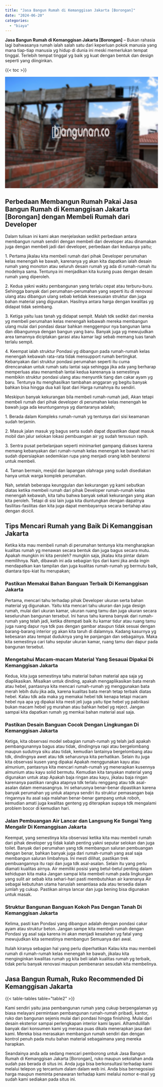 ```yaml
---
title: "Jasa Bangun Rumah di Kemanggisan Jakarta [Borongan]"
date: "2024-06-20"
categories: 
  - "biaya"
---
```


**Jasa Bangun Rumah di Kemanggisan Jakarta \[Borongan\]** – Bukan rahasia lagi bahwasanya rumah ialah salah satu dari keperluan pokok manusia yang mana tiap-tiap manusia yg hidup di dunia ini meski memerlukan tempat tinggal. Terlebih tempat tinggal yg baik yg kuat dengan bentuk dan design seperti yang diinginkan.

{{< toc >}}

![Jasa Bangun Rumah di Kemanggisan Jakarta [Borongan]](/images/borong-bangunan-37.png)

## Perbedaan Membangun Rumah Pakai Jasa Bangun Rumah di Kemanggisan Jakarta \[Borongan\] dengan Membeli Rumah dari Developer

Dalam tulisan ini kami akan menjelaskan sedikit perbedaan antara membangun rumah sendiri dengan membeli dari developer atau dinamakan juga dengan membeli jadi dari developer, perbedaan dari keduanya yaitu;

1\. Pertama jikalau kita membeli rumah dari pihak Developer perumahan kelas menengah ke bawah, karenanya yg akan kita dapatkan ialah desain rumah yang monoton atau seluruh desain rumah yg ada di rumah-rumah itu modelnya sama. Tentunya ini menjadikan kita kurang puas dengan desain rumah yang diperoleh.

2\. Kedua yakni waktu pembangunan yang terlalu cepat atau terburu-buru. Sehingga banyak dari perumahan-perumahan yang seperti itu di renovasi ulang atau dibangun ulang sebab ketidak kesesuaian struktur dan juga bahan material yang digunakan. Hasilnya antara harga dengan kwalitas yg didapat tidak seimbang.

3\. Ketiga yaitu luas tanah yg didapat sempit. Malah tdk sedikit dari mereka yg membeli perumahan kelas menengah kebawah mereka membangun ulang mulai dari pondasi dasar bahkan menggempur nya bangunan lama dan dibangunnya dengan bangun yang baru. Banyak juga yg mewujudkan area tamannya diciptakan garasi atau kamar lagi sebab memang luas tanah terlalu sempit.

4\. Keempat ialah struktur Pondasi yg dibangun pada rumah-rumah kelas menengah kebawah rata-rata tidak mensupport rumah bertingkat. Kebanyakan dari struktur pondasi perumahan seperti itu cuma direncanakan untuk rumah satu lantai saja sehingga jika ada yang berharap memperluas atau menambah lantai kedua karenanya ia semestinya membikin struktur pondasi ulang atau menyuntik tiang dan cakar ayam yg baru. Tentunya itu menghasilkan tambahan anggaran yg begitu banyak bahkan bisa hingga dua kali lipat dari Harga rumahnya itu sendiri.

Meskipun banyak kekurangan bila membeli rumah-rumah jadi, Akan tetapi membeli rumah dari pihak developer di perumahan kelas menengah ke bawah juga ada keuntungannya yg diantaranya adalah;

1\. Berada dalam Kompleks rumah-rumah yg tentunya dari sisi keamanan sudah terjamin.

2\. Masuk jalan masuk yg bagus serta sudah dapat dipastikan dapat masuk mobil dan jalur selokan lokasi pembuangan air yg sudah tersusun rapih.

3\. Sentra pusat perbelanjaan seperti minimarket gampang diakses karena memang kebanyakan dari rumah-rumah kelas menengah ke bawah hari ini sudah dipersiapkan sedemikian rupa yang menjadi orang lebih beratensi untuk membeli.

4\. Taman bermain, mesjid dan lapangan olahraga yang sudah disediakan hanya untuk warga komplek perumahan.

Nah, setelah beberapa keunggulan dan kekurangan yg kami sebutkan diatas ketika membeli rumah dari pihak Developer rumah-rumah kelas menengah kebawah, kita tahu bahwa banyak sekali kekurangan yang akan kita peroleh. Tetapi di sisi lain juga kita diuntungkan dengan dapatnya fasilitas-fasilitas dan kita juga dapat membayarnya secara bertahap atau dengan dicicil.

## Tips Mencari Rumah yang Baik Di Kemanggisan Jakarta

Ketika kita mau membeli rumah di perumahan tentunya kita mengharapkan kualitas rumah yg menawan secara bentuk dan juga bagus secara mutu. Apakah mungkin ini kita peroleh? mungkin saja, jikalau kita pintar dalam memilihnya. Nah, dibawah ini ada sebagian tips dari kami jika anda ingin mendapatkan kan tampilan dan juga kualitas rumah-rumah yg bermutu baik, diantara tips-kiat Itu merupakan;

### Pastikan Memakai Bahan Banguan Terbaik Di Kemanggisan Jakarta

Pertama, mencari tahu terhadap pihak Developer ukuran serta bahan material yg digunakan. Yaitu kita mencari tahu ukuran dan juga design rumah, mulai dari ukuran kamar, ukuran ruang tamu dan juga ukuran secara keseluruhan bangunan tersebut. Ini harus tahu karena banyak dari rumah-rumah yang telah jadi, ketika ditempati baik itu kamar tidur atau ruang tamu juga ruang dapur nya tdk pas dengan gambar ataupun tidak sesuai dengan barang-barang interior yg akan kita taruh di dalamnya. Kadang kasurnya yg kebesaran atau tempat duduknya yang ke panjangan dan sebagainya. Maka kita semestinya cari tahu seputar ukuran kamar, ruang tamu dan dapur pada bangunan tersebut.

### Mengetahui Macam-macam Material Yang Sesauai Dipakai Di Kemanggisan Jakarta

Kedua, kita juga semestinya tahu material bahan material apa saja yg diaplikasikan. Misalkan untuk dinding, apakah mengaplikasikan bata merah atau hebel, pantasnya kita mencari rumah-rumah yg menggunakan bata merah lebih dulu jika ada, karena kualitas bata merah tetap terbaik diatas hebel. Kalau tdk ada maka yg memakai hebel tdk kenapa tetapi macam hebel nya apa yg dipakai kita mesti jeli juga yaitu tipe hebel yg pabrikasi bukan macam hebel yg murahan atau bahkan hebel yg reject. Jangan sampai kita dapatkan rumah yg memkai bahan material asal saja.

### Pastikan Desain Banguan Cocok Dengan Lingkungan Di Kemanggisan Jakarta

Ketiga, kita observasi model sebagian rumah-rumah yg telah jadi apakah pembangunannya bagus atau tidak, dindingnya rapi atau bergelombang maupun sudutnya siku atau tidak, kemudian lantainya bergelombang atau tdk, dindingnya awet atau tdk seharusnya kita perhatikan. Selain itu juga kita observasi kusen yang dipakai Apakah menggunakan kayu atau almunium, pantasnya kita mencari rumah-rumah yg menerapkan kusennya almunium atau kayu solid bermutu. Kemudian kita tanyakan material yang digunakan untuk atap Apakah baja ringan atau kayu, jikalau baja ringan karenanya pastikan rangka atapnya tdk terlalu renggang atau tdk asal-asalan dalam memasangnya. Ini seharusnya benar-benar dipastikan karena banyak perumahan yg untuk atapnya sendiri itu struktur pemasangan baja ringannya itu asal saja malahan benar-benar gampang untuk roboh, kemudian amati juga kwalitas genteng yg diterapkan supaya tdk mengalami problem bocor di kemudian hari.

### Jalan Pembuangan Air Lancar dan Langsung Ke Sungai Yang Mengalir Di Kemanggisan Jakarta

Keempat, yang semestinya kita observasi ketika kita mau membeli rumah dari pihak developer yg tidak kalah penting yakni seputar selokan dan juga toilet. Banyak dari perumahan yang tdk membangun saluran pembuangan dengan benar, bahkan banyak juga dari rumah-rumah yang asal saja membangun saluran limbahnya. Ini mesti dilihat, pastikan trek pembuangannya itu rapi dan juga tdk asal-asalan. Selain itu yang perlu diamati kualitas airnya. Air memiliki posisi yang betul-betul penting dalam kehidupan kita maka Jangan sampai kita membeli rumah pada lingkungan yang sulit air sebab kita sehari-hari pasti membutuhkan air karenanya Air sebagai kebutuhan utama haruslah senantiasa ada atau tersedia dalam jumlah yg cukup. Pastikan airnya lancar dan juga bening bisa digunakan untuk masak.

### Struktur Bangunan Banguan Kokoh Pas Dengan Tanah Di Kemanggisan Jakarta

Kelima, pasti kan Pondasi yang dibangun adalah dengan pondasi cakar ayam atau struktur beton. Jangan sampe kita membeli rumah dengan Pondasi yg asal saja karena ini akan menjadi kesalahan yg fatal yang mewujudkan kita semestinya membangun Semuanya dari awal.

Itulah kiranya sebagian hal yang perlu diperhatikan Kalau kita mau membeli rumah di rumah-rumah kelas menengah ke bawah, jikalau kita menginginkan kwalitas rumah yg kita beli ialah kualitas rumah yg terbaik, tidak perlu banyak renovasi maupun pembenaran sesudah kita membelinya.

## Jasa Bangun Rumah, Ruko Recommended Di Kemanggisan Jakarta

{{< table-tables table="table2" >}}

Kami sendiri yaitu jasa pembangunan rumah yang cukup berpengalaman yg biasa melayani permintaan pembangunan rumah-rumah pribadi, kantor, ruko dan bangunan sejenis mulai dari pondasi hingga finishing. Mulai dari desain eksterior sampai perlengkapan interior kami layani. Alhamdulillah banyak dari konsumen kami yg merasa puas dikala menerapkan jasa dari kami. Mereka bisa merasakan membangun rumah sendiri dan dengan kontrol penuh pada mutu bahan material sebagaimana yang mereka harapkan.

Seandainya anda ada sedang mencari pemborong untuk Jasa Bangun Rumah di Kemanggisan Jakarta \[Borongan\], ruko maupun sekolahan anda sudah pas berada di situs ini. Anda juga bisa berkonsultasi terhadap kami melalui telepon yg tercantum dalam dalam web ini. Anda bisa bernegosiasi harga maupun meminta penawaran terhadap kami melalui nomor e-mail yg sudah kami sediakan pada situs ini.
